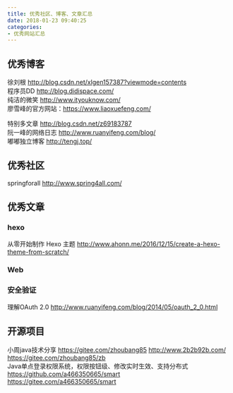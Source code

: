 ```yaml
---
title: 优秀社区、博客、文章汇总
date: 2018-01-23 09:40:25
categories:
- 优秀网站汇总
---
```


## 优秀博客
徐刘根 http://blog.csdn.net/xlgen157387?viewmode=contents  
程序员DD http://blog.didispace.com/  
纯洁的微笑 http://www.ityouknow.com/  
廖雪峰的官方网站：https://www.liaoxuefeng.com/  
<!-- more -->
特别多文章 http://blog.csdn.net/z69183787  
阮一峰的网络日志 http://www.ruanyifeng.com/blog/  
嘟嘟独立博客 http://tengj.top/  

## 优秀社区 

springforall http://www.spring4all.com/  



## 优秀文章

### hexo
从零开始制作 Hexo 主题 http://www.ahonn.me/2016/12/15/create-a-hexo-theme-from-scratch/

### Web

### 安全验证
理解OAuth 2.0 http://www.ruanyifeng.com/blog/2014/05/oauth_2_0.html

## 开源项目

小周java技术分享 https://gitee.com/zhoubang85 http://www.2b2b92b.com/ https://gitee.com/zhoubang85/zb  
Java单点登录权限系统，权限按钮级、修改实时生效、支持分布式  https://github.com/a466350665/smart https://gitee.com/a466350665/smart
